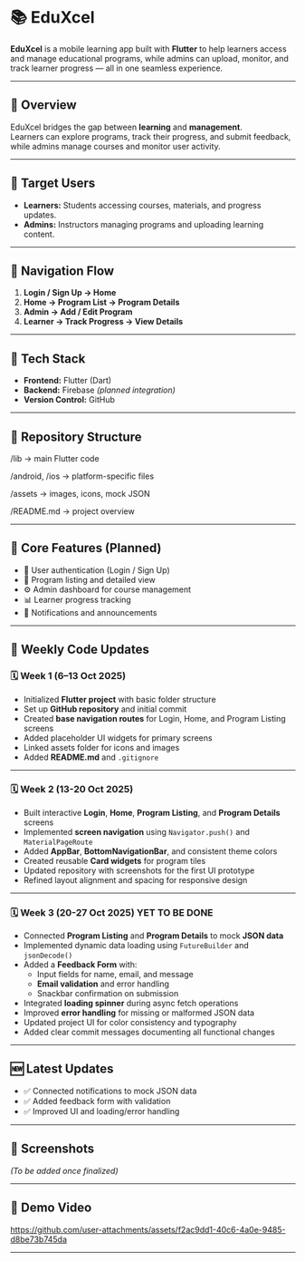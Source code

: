 # 📚 EduXcel

**EduXcel** is a mobile learning app built with **Flutter** to help learners access and manage educational programs, while admins can upload, monitor, and track learner progress — all in one seamless experience.

---

## 🚀 Overview
EduXcel bridges the gap between **learning** and **management**.  
Learners can explore programs, track their progress, and submit feedback, while admins manage courses and monitor user activity.

---

## 👥 Target Users
- **Learners:** Students accessing courses, materials, and progress updates.  
- **Admins:** Instructors managing programs and uploading learning content.

---

## 🧭 Navigation Flow
1. **Login / Sign Up → Home**  
2. **Home → Program List → Program Details**  
3. **Admin → Add / Edit Program**  
4. **Learner → Track Progress → View Details**

---

## 🧩 Tech Stack
- **Frontend:** Flutter (Dart)  
- **Backend:** Firebase *(planned integration)*  
- **Version Control:** GitHub  

---

## 📂 Repository Structure
/lib → main Flutter code

/android, /ios → platform-specific files

/assets → images, icons, mock JSON

/README.md → project overview

---

## 🧠 Core Features (Planned)
- 🔐 User authentication (Login / Sign Up)  
- 📘 Program listing and detailed view  
- ⚙️ Admin dashboard for course management  
- 📊 Learner progress tracking  
- 🔔 Notifications and announcements  

---

## 🧾 Weekly Code Updates

### 🗓️ **Week 1 (6–13 Oct 2025)**
- Initialized **Flutter project** with basic folder structure  
- Set up **GitHub repository** and initial commit  
- Created **base navigation routes** for Login, Home, and Program Listing screens  
- Added placeholder UI widgets for primary screens  
- Linked assets folder for icons and images  
- Added **README.md** and `.gitignore`

---

### 🗓️ **Week 2 (13-20 Oct 2025)**
- Built interactive **Login**, **Home**, **Program Listing**, and **Program Details** screens  
- Implemented **screen navigation** using `Navigator.push()` and `MaterialPageRoute`  
- Added **AppBar**, **BottomNavigationBar**, and consistent theme colors  
- Created reusable **Card widgets** for program tiles  
- Updated repository with screenshots for the first UI prototype  
- Refined layout alignment and spacing for responsive design  

---

### 🗓️ **Week 3 (20-27 Oct 2025)** YET TO BE DONE
- Connected **Program Listing** and **Program Details** to mock **JSON data**  
- Implemented dynamic data loading using `FutureBuilder` and `jsonDecode()`  
- Added a **Feedback Form** with:
  - Input fields for name, email, and message  
  - **Email validation** and error handling  
  - Snackbar confirmation on submission  
- Integrated **loading spinner** during async fetch operations  
- Improved **error handling** for missing or malformed JSON data  
- Updated project UI for color consistency and typography  
- Added clear commit messages documenting all functional changes  

---

## 🆕 Latest Updates
- ✅ Connected notifications to mock JSON data  
- ✅ Added feedback form with validation  
- ✅ Improved UI and loading/error handling  

---

## 📸 Screenshots
*(To be added once finalized)*

---

## 🎥 Demo Video
https://github.com/user-attachments/assets/f2ac9dd1-40c6-4a0e-9485-d8be73b745da


---

